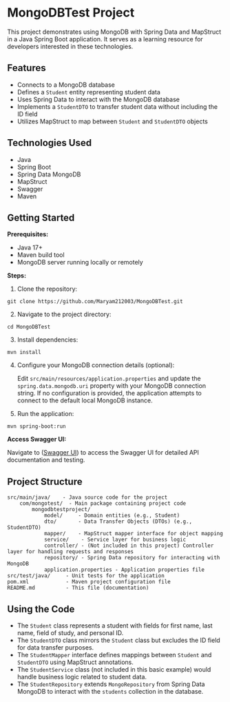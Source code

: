 # MongoDBTest Project

This project demonstrates using MongoDB with Spring Data and MapStruct in a Java Spring Boot application. It serves as a learning resource for developers interested in these technologies.

##  Features

* Connects to a MongoDB database
* Defines a `Student` entity representing student data
* Uses Spring Data to interact with the MongoDB database
* Implements a `StudentDTO` to transfer student data without including the ID field
* Utilizes MapStruct to map between `Student` and `StudentDTO` objects

## Technologies Used
* Java
* Spring Boot
* Spring Data MongoDB
* MapStruct
* Swagger
* Maven
    
##  Getting Started

**Prerequisites:**

* Java 17+
* Maven build tool
* MongoDB server running locally or remotely

**Steps:**

1. Clone the repository:

```
git clone https://github.com/Maryam212003/MongoDBTest.git
```

2. Navigate to the project directory:

```
cd MongoDBTest
```

3. Install dependencies:

```
mvn install
```

4. Configure your MongoDB connection details (optional):

   Edit `src/main/resources/application.properties` and update the `spring.data.mongodb.uri` property with your MongoDB connection string. If no configuration is provided, the application attempts to connect to the default local MongoDB instance.

5. Run the application:

```
mvn spring-boot:run
```

**Access Swagger UI:**

Navigate to ([Swagger UI](http://localhost:8080/swagger-ui.html)) to access the Swagger UI for detailed API documentation and testing.

##  Project Structure

```
src/main/java/    - Java source code for the project
    com/mongotest/  - Main package containing project code
        mongodbtestproject/
            model/     - Domain entities (e.g., Student)
            dto/       - Data Transfer Objects (DTOs) (e.g., StudentDTO)
            mapper/    - MapStruct mapper interface for object mapping
            service/    - Service layer for business logic
            controller/ - (Not included in this project) Controller layer for handling requests and responses
            repository/ - Spring Data repository for interacting with MongoDB
            application.properties - Application properties file
src/test/java/     - Unit tests for the application
pom.xml            - Maven project configuration file
README.md          - This file (documentation)
```

##  Using the Code

* The `Student` class represents a student with fields for first name, last name, field of study, and personal ID.
* The `StudentDTO` class mirrors the `Student` class but excludes the ID field for data transfer purposes.
* The `StudentMapper` interface defines mappings between `Student` and `StudentDTO` using MapStruct annotations.
* The `StudentService` class (not included in this basic example) would handle business logic related to student data.
* The `StudentRepository` extends `MongoRepository` from Spring Data MongoDB to interact with the `students` collection in the database.

